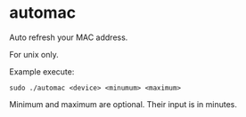 # automac
Auto refresh your MAC address.

For unix only.

Example execute:
````
sudo ./automac <device> <minumum> <maximum>
````

Minimum and maximum are optional. Their input is in minutes.
